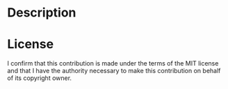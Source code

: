 <!-- Your PR comment must contain the following lines for us to merge the PR. -->

# Description
<!-- A clear and concise description of what the PR is introducing/changing. -->

# License
I confirm that this contribution is made under the terms of the MIT license and that I have the authority necessary to make this contribution on behalf of its copyright owner.